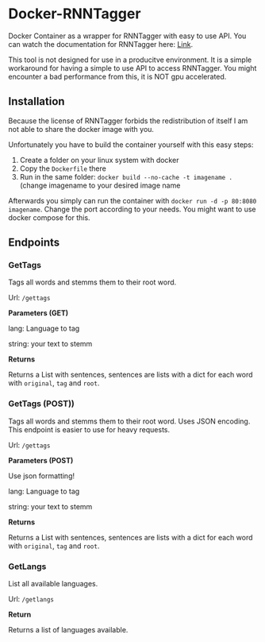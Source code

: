 # Docker-RNNTagger
Docker Container as a wrapper for RNNTagger with easy to use API. You can watch the documentation for RNNTagger here: [Link](https://www.cis.uni-muenchen.de/~schmid/tools/RNNTagger/).

This tool is not designed for use in a producitve environment. It is a simple workaround for having a simple to use API to access RNNTagger. You might encounter a bad performance from this, it is NOT gpu accelerated.

## Installation

Because the license of RNNTagger forbids the redistribution of itself I am not able to share the docker image with you. 

Unfortunately you have to build the container yourself with this easy steps:

1. Create a folder on your linux system with docker
2. Copy the `Dockerfile` there
3. Run in the same folder: `docker build --no-cache -t imagename .` (change imagename to your desired image name

Afterwards you simply can run the container with `docker run -d -p 80:8080 imagename`. Change the port according to your needs. You might want to use docker compose for this.

## Endpoints

### GetTags

Tags all words and stemms them to their root word.

Url: `/gettags`

**Parameters (GET)**

lang: Language to tag

string: your text to stemm

**Returns**

Returns a List with sentences, sentences are lists with a dict for each word with `original`, `tag` and `root`.

### GetTags (POST))

Tags all words and stemms them to their root word. Uses JSON encoding. This endpoint is easier to use for heavy requests.

Url: `/gettags`

**Parameters (POST)**

Use json formatting!

lang: Language to tag

string: your text to stemm

**Returns**

Returns a List with sentences, sentences are lists with a dict for each word with `original`, `tag` and `root`.


### GetLangs

List all available languages.

Url: `/getlangs`

**Return**

Returns a list of languages available.
